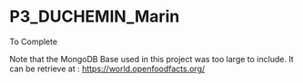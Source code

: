 # P3_DUCHEMIN_Marin

To Complete

Note that the MongoDB Base used in this project was too large to include. It can be retrieve at : https://world.openfoodfacts.org/
